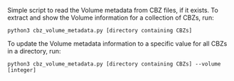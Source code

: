 Simple script to read the Volume metadata from CBZ files, if it exists. To extract and show the Volume information for a collection of CBZs, run:
```
python3 cbz_volume_metadata.py [directory containing CBZs]
```

To update the Volume metadata information to a specific value for all CBZs in a directory, run:
```
python3 cbz_volume_metadata.py [directory containing CBZs] --volume [integer]
```
